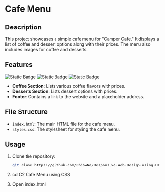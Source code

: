 # Cafe Menu

## Description
This project showcases a simple cafe menu for "Camper Cafe." It displays a list of coffee and dessert options along with their prices. The menu also includes images for coffee and desserts.

## Features
![Static Badge](https://img.shields.io/badge/freecodecamp-0A0A23?style=for-the-badge&logo=freecodecamp&logoColor=white)
![Static Badge](https://img.shields.io/badge/HTML5-%23E34F26?style=for-the-badge&logo=HTML5&logoColor=white)
![Static Badge](https://img.shields.io/badge/CSS3-1572B6?style=for-the-badge&logo=CSS3&logoColor=white)
- **Coffee Section**: Lists various coffee flavors with prices.
- **Desserts Section**: Lists dessert options with prices.
- **Footer**: Contains a link to the website and a placeholder address.

## File Structure
- `index.html`: The main HTML file for the cafe menu.
- `styles.css`: The stylesheet for styling the cafe menu.

## Usage
1. Clone the repository:

   ```bash
   git clone https://github.com/ChiawNa/Responsive-Web-Design-using-HTML-and-CSS.git

2. cd C2 Cafe Menu using CSS
3. Open index.html

